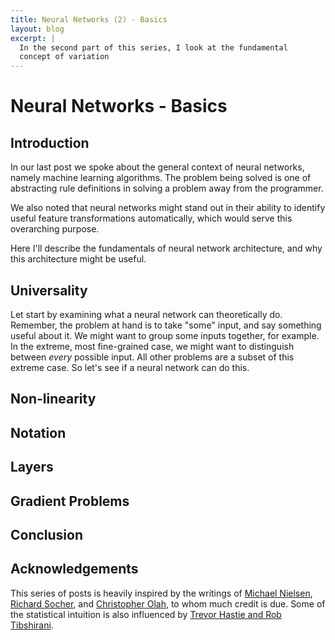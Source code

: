 ```yaml
---
title: Neural Networks (2) - Basics
layout: blog
excerpt: |
  In the second part of this series, I look at the fundamental 
  concept of variation
---
```



# Neural Networks - Basics

## Introduction

In our last post we spoke about the general context of neural networks,
namely machine learning algorithms. The problem being solved is one of abstracting
rule definitions in solving a problem away from the programmer.

We also noted that neural networks might stand out in their ability to identify 
useful feature transformations automatically, which would serve this overarching
purpose.

Here I'll describe the fundamentals of neural network architecture, and why 
this architecture might be useful.

## Universality

Let start by examining what a neural network can theoretically do. Remember, the problem at hand is to take "some" input, and say something useful about it. We might want to 
group some inputs together, for example. In the extreme, most fine-grained case, we might 
want to distinguish between _every_ possible input. All other problems are a subset of this extreme case. So let's see if a neural network can do this.

## Non-linearity


## Notation

## Layers

## Gradient Problems


## Conclusion

## Acknowledgements

This series of posts is heavily inspired by the writings of 
[Michael Nielsen](http://neuralnetworksanddeeplearning.com/), 
[Richard Socher](http://www.socher.org/index.php/Main/HomePage), and 
[Christopher Olah](http://colah.github.io/), to whom much credit is due. Some of the 
statistical intuition is also influenced by [Trevor Hastie and Rob Tibshirani](http://www.r-bloggers.com/in-depth-introduction-to-machine-learning-in-15-hours-of-expert-videos/).